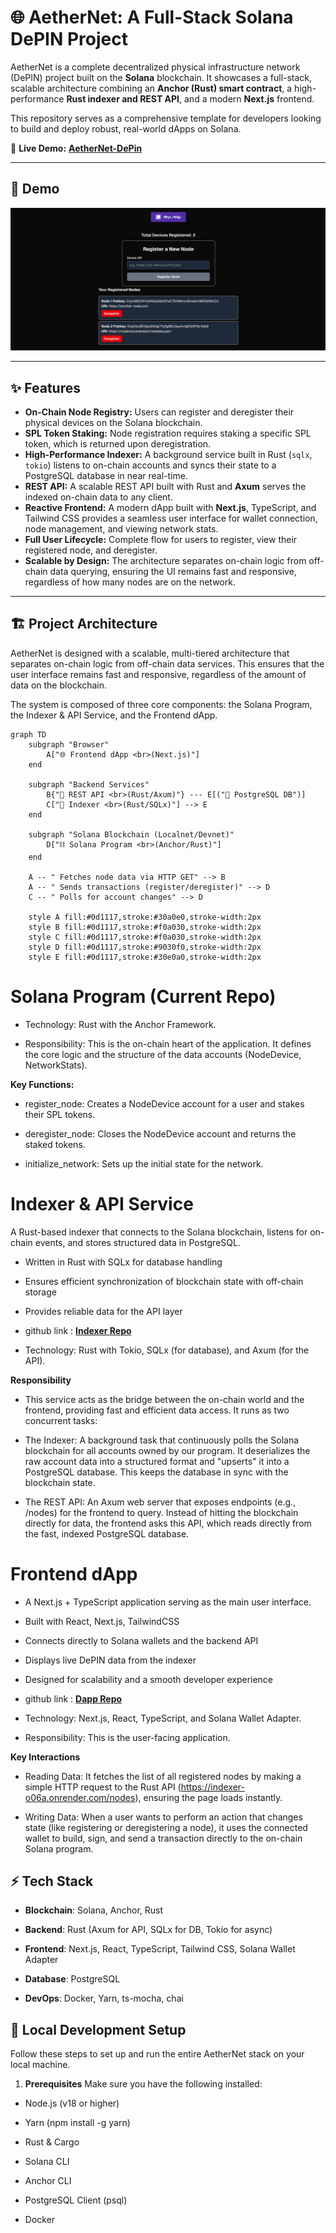 # 🌐 AetherNet: A Full-Stack Solana DePIN Project

AetherNet is a complete decentralized physical infrastructure network (DePIN) project built on the **Solana** blockchain. It showcases a full-stack, scalable architecture combining an **Anchor (Rust) smart contract**, a high-performance **Rust indexer and REST API**, and a modern **Next.js** frontend.

This repository serves as a comprehensive template for developers looking to build and deploy robust, real-world dApps on Solana.

🔗 **Live Demo:** [**AetherNet-DePin**](https://aethernet-depin.vercel.app/)

---

## 📸 Demo

![AetherNet dApp Screenshot](./docs/screenshot.png)

---

## ✨ Features

* **On-Chain Node Registry:** Users can register and deregister their physical devices on the Solana blockchain.
* **SPL Token Staking:** Node registration requires staking a specific SPL token, which is returned upon deregistration.
* **High-Performance Indexer:** A background service built in Rust (`sqlx`, `tokio`) listens to on-chain accounts and syncs their state to a PostgreSQL database in near real-time.
* **REST API:** A scalable REST API built with Rust and **Axum** serves the indexed on-chain data to any client.
* **Reactive Frontend:** A modern dApp built with **Next.js**, TypeScript, and Tailwind CSS provides a seamless user interface for wallet connection, node management, and viewing network stats.
* **Full User Lifecycle:** Complete flow for users to register, view their registered node, and deregister.
* **Scalable by Design:** The architecture separates on-chain logic from off-chain data querying, ensuring the UI remains fast and responsive, regardless of how many nodes are on the network.

---

## 🏗️ Project Architecture
AetherNet is designed with a scalable, multi-tiered architecture that separates on-chain logic from off-chain data services. This ensures that the user interface remains fast and responsive, regardless of the amount of data on the blockchain.

The system is composed of three core components: the Solana Program, the Indexer & API Service, and the Frontend dApp.

```mermaid
graph TD
    subgraph "Browser"
        A["🌐 Frontend dApp <br>(Next.js)"]
    end

    subgraph "Backend Services"
        B{"🚀 REST API <br>(Rust/Axum)"} --- E[("🐘 PostgreSQL DB")]
        C["🔄 Indexer <br>(Rust/SQLx)"] --> E
    end

    subgraph "Solana Blockchain (Localnet/Devnet)"
        D["⛓️ Solana Program <br>(Anchor/Rust)"]
    end

    A -- " Fetches node data via HTTP GET" --> B
    A -- " Sends transactions (register/deregister)" --> D
    C -- " Polls for account changes" --> D

    style A fill:#0d1117,stroke:#30a0e0,stroke-width:2px
    style B fill:#0d1117,stroke:#f0a030,stroke-width:2px
    style C fill:#0d1117,stroke:#f0a030,stroke-width:2px
    style D fill:#0d1117,stroke:#9030f0,stroke-width:2px
    style E fill:#0d1117,stroke:#30e0a0,stroke-width:2px
```

#  Solana Program (Current Repo)
* Technology: Rust with the Anchor Framework.

* Responsibility: This is the on-chain heart of the application. It defines the core logic and the structure of the data accounts (NodeDevice, NetworkStats).

**Key Functions:**

* register_node: Creates a NodeDevice account for a user and stakes their SPL tokens.

* deregister_node: Closes the NodeDevice account and returns the staked tokens.

* initialize_network: Sets up the initial state for the network.

# Indexer & API Service

A Rust-based indexer that connects to the Solana blockchain, listens for on-chain events, and stores structured data in PostgreSQL.

* Written in Rust with SQLx for database handling

* Ensures efficient synchronization of blockchain state with off-chain storage

* Provides reliable data for the API layer

* github link : [**Indexer Repo**](https://github.com/ktan-wolf/Indexer) 

* Technology: Rust with Tokio, SQLx (for database), and Axum (for the API).

**Responsibility** 

* This service acts as the bridge between the on-chain world and the frontend, providing fast and efficient data access. It runs as two concurrent tasks:

* The Indexer: A background task that continuously polls the Solana blockchain for all accounts owned by our program. It deserializes the raw account data into a structured format and "upserts" it into a PostgreSQL database. This keeps the database in sync with the blockchain state.

* The REST API: An Axum web server that exposes endpoints (e.g., /nodes) for the frontend to query. Instead of hitting the blockchain directly for data, the frontend asks this API, which reads directly from the fast, indexed PostgreSQL database.

# Frontend dApp

* A Next.js + TypeScript application serving as the main user interface.

* Built with React, Next.js, TailwindCSS

* Connects directly to Solana wallets and the backend API

* Displays live DePIN data from the indexer

* Designed for scalability and a smooth developer experience

* github link : [**Dapp Repo**](https://github.com/ktan-wolf/Dapp) 

* Technology: Next.js, React, TypeScript, and Solana Wallet Adapter.

* Responsibility: This is the user-facing application.

**Key Interactions**

* Reading Data: It fetches the list of all registered nodes by making a simple HTTP request to the Rust API (https://indexer-o06a.onrender.com/nodes), ensuring the page loads instantly.

* Writing Data: When a user wants to perform an action that changes state (like registering or deregistering a node), it uses the connected wallet to build, sign, and send a transaction directly to the on-chain Solana program.

## ⚡ Tech Stack

* **Blockchain**: Solana, Anchor, Rust

* **Backend**: Rust (Axum for API, SQLx for DB, Tokio for async)

* **Frontend**: Next.js, React, TypeScript, Tailwind CSS, Solana Wallet Adapter

* **Database**: PostgreSQL

* **DevOps**: Docker, Yarn, ts-mocha, chai

## 🚀 Local Development Setup
Follow these steps to set up and run the entire AetherNet stack on your local machine.

1. **Prerequisites**
Make sure you have the following installed:

* Node.js (v18 or higher)

* Yarn (npm install -g yarn)

* Rust & Cargo

* Solana CLI

* Anchor CLI

* PostgreSQL Client (psql)

* Docker


